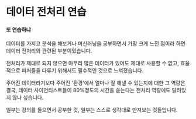 
# 데이터 전처리 연습 


#### 또 연습하냐

데이터를 가지고 분석을 해보거나 머신러닝을 공부하면서 가장 크게 느낀 점이라 하면 데이터 전처리와 관련된 부분이었습니다.

전처리가 제대로 되지 않으면 아무리 많은 데이터가 있어도 제대로 사용할 수 없고, 효율적으로 피처들을 다루기 위해서도 필수적인 것으로 느껴졌습니다.

주어진 데이터라기보다 주어진 '환경'에서 얼마나 잘 해낼 수 있는지에 대한 그 역량은 결국, 데이터 사이언티스트들이 80%정도의 시간을 쏟는다는 전처리 역량에도 달려있지 않나 싶습니다.

일부는 강의를 들으면서 공부한 것, 일부는 스스로 생각대로 만져보는 것들입니다.

